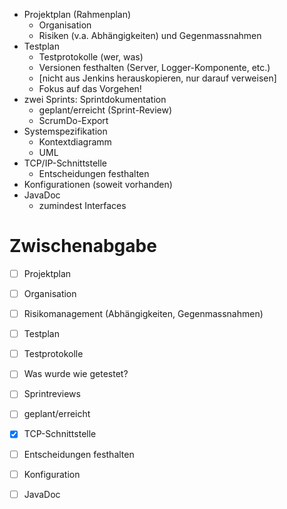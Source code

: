 - Projektplan (Rahmenplan)
    - Organisation
    - Risiken (v.a. Abhängigkeiten) und Gegenmassnahmen
- Testplan
    - Testprotokolle (wer, was)
    - Versionen festhalten (Server, Logger-Komponente, etc.)
    - [nicht aus Jenkins herauskopieren, nur darauf verweisen]
    - Fokus auf das Vorgehen!
- zwei Sprints: Sprintdokumentation
    - geplant/erreicht (Sprint-Review)
    - ScrumDo-Export
- Systemspezifikation
    - Kontextdiagramm
    - UML
- TCP/IP-Schnittstelle
    - Entscheidungen festhalten
- Konfigurationen (soweit vorhanden)
- JavaDoc
    - zumindest Interfaces

# Zwischenabgabe

- [ ] Projektplan
- [ ] Organisation
- [ ] Risikomanagement (Abhängigkeiten, Gegenmassnahmen)
- [ ] Testplan
- [ ] Testprotokolle
- [ ] Was wurde wie getestet?
- [ ] Sprintreviews
- [ ] geplant/erreicht
- [x] TCP-Schnittstelle
- [ ] Entscheidungen festhalten
- [ ] Konfiguration
- [ ] JavaDoc

